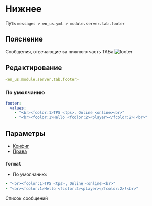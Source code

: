 # Нижнее
Путь `messages > en_us.yml > module.server.tab.footer`

## Пояснение
Сообщения, отвечающие за нижнюю часть ТАБа
![footer](/footer.png)

## Редактирование
```yaml
<en_us.module.server.tab.footer>
```

### По умолчанию
```yaml
footer:
  values:
    - "<br><fcolor:1>TPS <tps>, Online <online><br>"
    - "<br><fcolor:1>Hello <fcolor:2><player></fcolor:2>!<br>"
```

## Параметры

- [Конфиг](/ru/config/module/server/tab/footer/)
- [Права](/ru/permissions/module/server/tab/footer/)

### `format`
- По умолчанию:
```yaml
- "<br><fcolor:1>TPS <tps>, Online <online><br>"
- "<br><fcolor:1>Hello <fcolor:2><player></fcolor:2>!<br>"
```

Список сообщений

